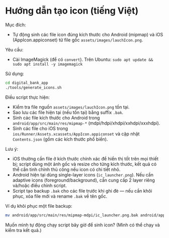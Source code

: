 # Hướng dẫn tạo icon (tiếng Việt)

Mục đích:
- Tự động sinh các file icon đúng kích thước cho Android (mipmap) và iOS (AppIcon.appiconset) từ file gốc `assets/images/lauchIcon.png`.

Yêu cầu:
- Cài ImageMagick (để có `convert`). Trên Ubuntu: `sudo apt update && sudo apt install -y imagemagick`

Sử dụng:
```bash
cd digital_bank_app
./tools/generate_icons.sh
```

Điều script thực hiện:
- Kiểm tra file nguồn `assets/images/lauchIcon.png` tồn tại.
- Sao lưu các file hiện tại (nếu tồn tại) bằng suffix `.bak`.
- Sinh các file kích thước cho Android trong `android/app/src/main/res/mipmap-*` (mdpi/hdpi/xhdpi/xxhdpi/xxxhdpi).
- Sinh các file cho iOS trong `ios/Runner/Assets.xcassets/AppIcon.appiconset` và cập nhật `Contents.json` (gồm các kích thước phổ biến).

Lưu ý:
- iOS thường cần file ở kích thước chính xác để hiển thị tốt trên mọi thiết bị; script dùng một ảnh gốc và resize cho từng kích thước, kết quả có thể cần tinh chỉnh thủ công nếu icon có chi tiết nhỏ.
- Android hiện tại dùng single-layer icons (`ic_launcher.png`). Nếu cần adaptive icons (foreground/background), cần cung cấp 2 layer riêng và/hoặc điều chỉnh script.
- Script tạo backup `.bak` cho các file trước khi ghi đè — nếu cần khôi phục, xóa file mới và rename `.bak` về tên gốc.

Ví dụ khôi phục một file backup:
```bash
mv android/app/src/main/res/mipmap-mdpi/ic_launcher.png.bak android/app/src/main/res/mipmap-mdpi/ic_launcher.png
```

Muốn mình tự động chạy script bây giờ để sinh icon? (Mình có thể chạy và kiểm tra kết quả.)